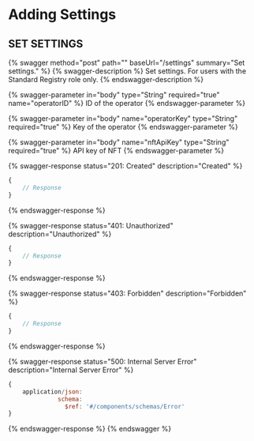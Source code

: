 # Adding Settings

## SET SETTINGS

{% swagger method="post" path="" baseUrl="/settings" summary="Set settings." %}
{% swagger-description %}
Set settings. For users with the Standard Registry role only.
{% endswagger-description %}

{% swagger-parameter in="body" type="String" required="true" name="operatorID" %}
ID of the operator
{% endswagger-parameter %}

{% swagger-parameter in="body" name="operatorKey" type="String" required="true" %}
Key of the operator
{% endswagger-parameter %}

{% swagger-parameter in="body" name="nftApiKey" type="String" required="true" %}
API key of NFT
{% endswagger-parameter %}

{% swagger-response status="201: Created" description="Created" %}
```javascript
{
    // Response
}
```
{% endswagger-response %}

{% swagger-response status="401: Unauthorized" description="Unauthorized" %}
```javascript
{
    // Response
}
```
{% endswagger-response %}

{% swagger-response status="403: Forbidden" description="Forbidden" %}
```javascript
{
    // Response
}
```
{% endswagger-response %}

{% swagger-response status="500: Internal Server Error" description="Internal Server Error" %}
```javascript
{
    application/json:
              schema:
                $ref: '#/components/schemas/Error'
}
```
{% endswagger-response %}
{% endswagger %}

